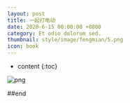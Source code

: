 ```yaml
---
layout: post
title: 一起打电动
date: 2020-6-15 00:00:00 +0800
category: Et odio dolorum sed.
thumbnail: style/image/fengmian/5.png
icon: book
---
```


* content
{:toc}

![png](\myPage\style\image\力学复习提纲_长图0.png)

##end














